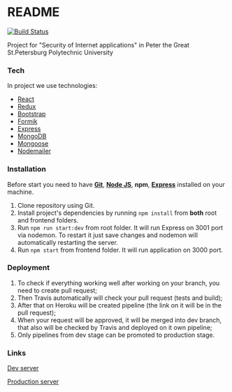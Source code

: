 # README
[![Build Status](https://travis-ci.com/kimoofey/notice-board.svg?branch=dev)](https://travis-ci.com/kimoofey/notice-board)

Project for "Security of Internet applications" in Peter the Great St.Petersburg Polytechnic University

### Tech

In project we use technologies:
* [React](https://reactjs.org/)
* [Redux](https://redux.js.org/)
* [Bootstrap](https://getbootstrap.com/)
* [Formik](https://jaredpalmer.com/formik)
* [Express](https://expressjs.com/)
* [MongoDB](https://www.mongodb.com/)
* [Mongoose](https://mongoosejs.com/)
* [Nodemailer](https://nodemailer.com/)

### Installation

Before start you need to have **[Git](https://git-scm.com/)**, **[Node JS](https://nodejs.org/en/)**, **npm**, **[Express](https://expressjs.com/)** installed on your machine.

1. Clone repository using Git.
2. Install project's dependencies by running `npm install` from **both** root and frontend folders.
3. Run `npm run start:dev` from root folder. It will run Express on 3001 port via nodemon. To restart it just save changes and nodemon will automatically restarting the server.
4. Run `npm start` from frontend folder. It will run application on 3000 port.

### Deployment

1. To check if everything working well after working on your branch, you need to create pull request;
2. Then Travis automatically will check your pull request (tests and build);
3. After that on Heroku will be created pipeline (the link on it will be in the pull request);
4. When your request will be approved, it will be merged into dev branch, that also will be checked by Travis and deployed on it own pipeline;
5. Only pipelines from dev stage can be promoted to production stage.

### Links
[Dev server](https://web-notice-board-dev.herokuapp.com/)

[Production server](https://web-notice-board.herokuapp.com/)
